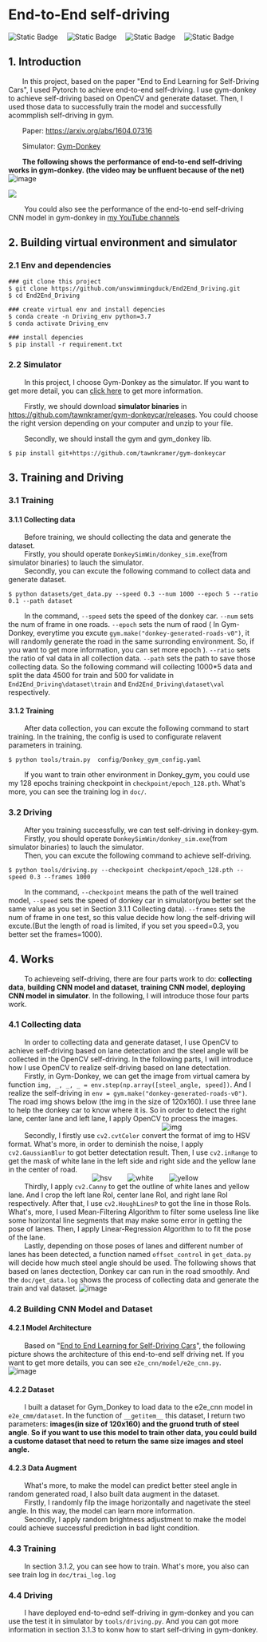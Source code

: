# End-to-End self-driving

![Static Badge](https://img.shields.io/badge/Python%203.7%2B-make?&logo=python&logoColor=white&labelColor=blue&color=gray)
&emsp;![Static Badge](https://img.shields.io/badge/PyTorch,Torchvision-make?logo=pytorch&logoColor=white&labelColor=orange&color=white)
&emsp;![Static Badge](https://img.shields.io/badge/OpenCV-make?logo=opencv&logoColor=white&labelColor=green&color=white)
&emsp;![Static Badge](https://img.shields.io/badge/Gym-make?logo=OpenAI&logoColor=white&labelColor=black&color=white)

## 1. Introduction
&emsp;&emsp;In this project, based on the paper "End to End Learning for Self-Driving Cars", I used Pytorch to achieve end-to-end self-driving. I use gym-donkey to achieve self-driving based on OpenCV and generate dataset. Then, I used those data to successfully train the model and successfully acommplish self-driving in gym. 

&emsp;&emsp;Paper: https://arxiv.org/abs/1604.07316 

&emsp;&emsp;Simulator: [Gym-Donkey](https://github.com/tawnkramer/gym-donkeycar)  

&emsp;&emsp;**The following shows the performance of end-to-end self-driving works in gym-donkey. (the video may be unfluent because of the net)**  
![image]()

<img src="https://img.shields.io/badge/YouTube-FF0000?style=for-the-badge&logo=youtube&logoColor=white">  

&emsp;&emsp; You could also see the performance of the end-to-end self-driving CNN model in gym-donkey in [my YouTube channels](https://youtu.be/EANfsycsA-0?si=7uxOH4wzZ-gtPLKH)

## 2. Building virtual environment and simulator 
### 2.1 Env and dependencies
```
### git clone this project
$ git clone https://github.com/unswimmingduck/End2End_Driving.git
$ cd End2End_Driving

### create virtual env and install depencies
$ conda create -n Driving_env python=3.7
$ conda activate Driving_env

### install depencies
$ pip install -r requirement.txt 
```
### 2.2 Simulator
&emsp;&emsp; In this project, I choose Gym-Donkey as the simulator. If you want to get more detail, you can [click here](https://github.com/tawnkramer/gym-donkeycar) to get more information. 

&emsp;&emsp; Firstly, we should download **simulator binaries** in https://github.com/tawnkramer/gym-donkeycar/releases. You could choose the right version depending on your computer and unzip to your file. 

&emsp;&emsp; Secondly, we should install the gym and gym_donkey lib. 
```
$ pip install git+https://github.com/tawnkramer/gym-donkeycar
```
## 3. Training and Driving
### 3.1 Training
#### 3.1.1 Collecting data
&emsp;&emsp; Before training, we should collecting the data and generate the dataset.  
&emsp;&emsp; Firstly, you should operate ```DonkeySimWin/donkey_sim.exe```(from simulator binaries) to lauch the simulator.  
&emsp;&emsp; Secondly, you can excute the following command to collect data and generate dataset. 
```
$ python datasets/get_data.py --speed 0.3 --num 1000 --epoch 5 --ratio 0.1 --path dataset
```
 &emsp;&emsp; In the command, ```--speed``` sets the speed of the donkey car. ```--num``` sets the num of frame in one roads. ```--epoch``` sets the num of raod ( In Gym-Donkey, everytime you excute ```gym.make("donkey-generated-roads-v0")```, it will randomly generate the road in the same surronding environment. So, if you want to get more information, you can set more epoch ). ```--ratio``` sets the ratio of val data in all collection data. ```--path``` sets the path to save those collecting data. So the following command will collecting 1000*5 data and split the data 4500 for train and 500 for validate in ```End2End_Driving\dataset\train``` and ```End2End_Driving\dataset\val``` respectively.
#### 3.1.2 Training
&emsp;&emsp; After data collection, you can excute the following command to start training. In the training, the config is used to configurate relavent parameters in training. 
```
$ python tools/train.py  config/Donkey_gym_config.yaml
```
&emsp;&emsp; If you want to train other environment in Donkey_gym, you could use my 128 epochs training checkpoint in ```checkpoint/epoch_128.pth```. What's more, you can see the training log in ```doc/```.
### 3.2 Driving
&emsp;&emsp; After you training successfully, we can test self-driving in donkey-gym.  
&emsp;&emsp; Firstly, you should operate ```DonkeySimWin/donkey_sim.exe```(from simulator binaries)  to lauch the simulator.   
&emsp;&emsp; Then, you can excute the following command to achieve self-driving.
```
$ python tools/driving.py --checkpoint checkpoint/epoch_128.pth --speed 0.3 --frames 1000
```
&emsp;&emsp; In the command, ```--checkpoint``` means the path of the well trained model, ```--speed``` sets the speed of donkey car in simulator(you better set the same value as you set in Section 3.1.1 Collecting data). ```--frames``` sets the num of frame in one test, so this value decide how long the self-driving will excute.(But the length of road is limited, if you set you speed=0.3, you better set the frames=1000).
## 4. Works
&emsp;&emsp; To achieveing self-driving, there are four parts work to do: **collecting data**, **building CNN model and dataset**, **training CNN model**, **deploying CNN model in simulator**. In the following, I will introduce those four parts work.
### 4.1 Collecting data
&emsp;&emsp; In order to collecting data and generate dataset, I use OpenCV to achieve self-driving based on lane detectation and the steel angle will be collected in the OpenCV self-driving. In the following parts, I will introduce how I use OpenCV to realize self-driving based on lane detectation.  
&emsp;&emsp; Firstly, in Gym-Donkey, we can get the image from virtual camera by function ```img, _, _, _ = env.step(np.array([steel_angle, speed])```. And I realize the self-driving in ```env = gym.make("donkey-generated-roads-v0")```. The road img shows below (the img in the size of 120x160). I use three lane to help the donkey car to know where it is. So in order to detect the right lane, center lane and left lane, I apply OpenCV to process the images.   
&emsp;&emsp;&emsp;&emsp;&emsp;&emsp;&emsp;&emsp;&emsp;&emsp;&emsp;&emsp;&emsp;&emsp;&emsp;&emsp;&emsp;&emsp;&emsp;&emsp;&emsp;&emsp;![img](https://github.com/unswimmingduck/End2End_Driving/assets/111033998/3a431b44-ba0f-4d38-afe9-674dc8dcd3cd)   
&emsp;&emsp; Secondly, I firstly use ```cv2.cvtColor``` convert the format of img to HSV format. What's more, in order to deminish the noise, I apply ```cv2.GaussianBlur``` to got better detectation result. Then, I use ```cv2.inRange``` to get the mask of white lane in the left side and right side and the yellow lane in the center of road.   
&emsp;&emsp;&emsp;&emsp;&emsp;&emsp;&emsp;&emsp;&emsp;&emsp;&emsp;&emsp;![hsv](https://github.com/unswimmingduck/End2End_Driving/assets/111033998/b1aebef9-c391-4996-acde-6ee2c71d5d53)
&emsp;&emsp;![white](https://github.com/unswimmingduck/End2End_Driving/assets/111033998/a5fd8864-dfdb-48d5-ba29-5e87e6042a6c)
&emsp;&emsp;![yellow](https://github.com/unswimmingduck/End2End_Driving/assets/111033998/c8f0de9f-6353-443f-abc7-3a5e1205226f)   
&emsp;&emsp; Thirdly, I apply ```cv2.Canny``` to get the outline of white lanes and yellow lane. And I crop the left lane RoI, center lane RoI, and right lane RoI respectively. After that, I use ```cv2.HoughLinesP``` to got the line in those RoIs. What's, more, I used Mean-Filtering Algorithm to filter some useless line like some horizontal line segments that may make some error in getting the pose of lanes. Then, I apply Linear-Regression Algorithm to to fit the pose of the lane.  
&emsp;&emsp; Lastly, depending on those poses of lanes and different number of lanes has been detected, a function named ```offset_control``` in ```get_data.py``` will decide how much steel angle should be used. The following shows that based on lanes dectection, Donkey car can run in the road smoothly. And the ```doc/get_data.log``` shows the process of collecting data and generate the train and val dataset. 
![image]()

### 4.2 Building CNN Model and Dataset
#### 4.2.1 Model Architecture
&emsp;&emsp; Based on "[End to End Learning for Self-Driving Cars](https://arxiv.org/abs/1604.07316 )", the following picture shows the architecture of this end-to-end self driving net. If you want to get more details, you can see ```e2e_cnn/model/e2e_cnn.py```.
&emsp;&emsp; &emsp;![image](https://github.com/unswimmingduck/End2End_Driving/assets/111033998/a6e979c3-efba-46f7-8e15-e12d72071ad2)
#### 4.2.2 Dataset
&emsp;&emsp; I built a dataset for Gym_Donkey to load data to the e2e_cnn model in ```e2e_cmm/dataset```. In the function of ```__getitem__``` this dataset, I return two parameters: **images(in size of 120x160) and the gruond truth of steel angle**. **So if you want to use this model to train other data, you could build a custome dataset that need to return the same size images and steel angle.**  
#### 4.2.3 Data Augment
&emsp;&emsp; What's more, to make the model can predict better steel angle in random generated road, I also built data augment in the dataset.  
&emsp;&emsp; Firstly, I randomly filp the image horizontally and nagetivate the steel angle. In this way, the model can learn more information.  
&emsp;&emsp; Secondly, I apply random brightness adjustment to make the model could achieve successful prediction in bad light condition.

### 4.3 Training
&emsp;&emsp; In section 3.1.2, you can see how to train. What's more, you also can see train log in ```doc/trai_log.log```

### 4.4 Driving
&emsp;&emsp; I have deployed end-to-ednd self-driving in gym-donkey and you can use the test it in simulator by ```tools/driving.py```. And you can got more information in section 3.1.3 to konw how to start self-driving in gym-donkey.



